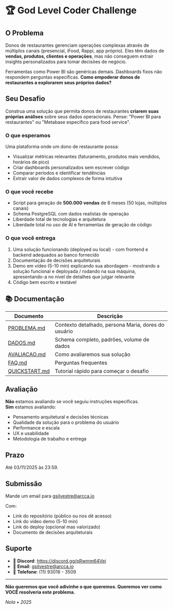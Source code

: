 # 🏆 God Level Coder Challenge

## O Problema

Donos de restaurantes gerenciam operações complexas através de múltiplos canais (presencial, iFood, Rappi, app próprio). Eles têm dados de **vendas, produtos, clientes e operações**, mas não conseguem extrair insights personalizados para tomar decisões de negócio.

Ferramentas como Power BI são genéricas demais. Dashboards fixos não respondem perguntas específicas. **Como empoderar donos de restaurantes a explorarem seus próprios dados?**

## Seu Desafio

Construa uma solução que permita donos de restaurantes **criarem suas próprias análises** sobre seus dados operacionais. Pense: "Power BI para restaurantes" ou "Metabase específico para food service".

### O que esperamos

Uma plataforma onde um dono de restaurante possa:
- Visualizar métricas relevantes (faturamento, produtos mais vendidos, horários de pico)
- Criar dashboards personalizados sem escrever código
- Comparar períodos e identificar tendências
- Extrair valor de dados complexos de forma intuitiva

### O que você recebe

- Script para geração de **500.000 vendas** de 6 meses (50 lojas, múltiplos canais)
- Schema PostgreSQL com dados realistas de operação
- Liberdade total de tecnologias e arquitetura
- Liberdade total no uso de AI e ferramentas de geração de código

### O que você entrega

1. Uma solução funcionando (deployed ou local) - com frontend e backend adequados ao banco fornecido
2. Documentação de decisões arquiteturais
3. Demo em vídeo (5-10 min) explicando sua abordagem - mostrando a solução funcional e deployada / rodando na sua máquina, apresentando-a no nível de detalhes que julgar relevante
4. Código bem escrito e testável

## 📚 Documentação

| Documento | Descrição |
|-----------|-----------|
| [PROBLEMA.md](./PROBLEMA.md) | Contexto detalhado, persona Maria, dores do usuário |
| [DADOS.md](./DADOS.md) | Schema completo, padrões, volume de dados |
| [AVALIACAO.md](./AVALIACAO.md) | Como avaliaremos sua solução |
| [FAQ.md](./FAQ.md) | Perguntas frequentes |
| [QUICKSTART.md](./QUICKSTART.md) | Tutorial rápido para começar o desafio |

## Avaliação

**Não** estamos avaliando se você seguiu instruções específicas.  
**Sim** estamos avaliando:
- Pensamento arquitetural e decisões técnicas
- Qualidade da solução para o problema do usuário
- Performance e escala
- UX e usabilidade
- Metodologia de trabalho e entrega


## Prazo

Até 03/11/2025 às 23:59.

## Submissão

Mande um email para gsilvestre@arcca.io

Com:
- Link do repositório (público ou nos dê acesso)
- Link do vídeo demo (5-10 min)
- Link do deploy (opcional mas valorizado)
- Documento de decisões arquiteturais

## Suporte
- 💬 **Discord**: https://discord.gg/pRwmm64Vej
- 📧 **Email**: gsilvestre@arcca.io
- 📧 **Telefone**: (11) 93016 - 3509

---

**Não queremos que você adivinhe o que queremos. Queremos ver como VOCÊ resolveria este problema.**

_Nola • 2025_
